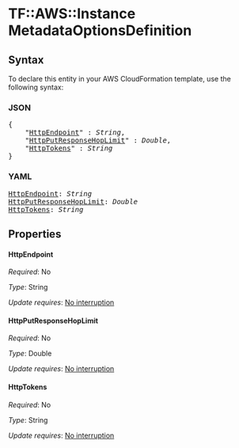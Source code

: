 # TF::AWS::Instance MetadataOptionsDefinition

## Syntax

To declare this entity in your AWS CloudFormation template, use the following syntax:

### JSON

<pre>
{
    "<a href="#httpendpoint" title="HttpEndpoint">HttpEndpoint</a>" : <i>String</i>,
    "<a href="#httpputresponsehoplimit" title="HttpPutResponseHopLimit">HttpPutResponseHopLimit</a>" : <i>Double</i>,
    "<a href="#httptokens" title="HttpTokens">HttpTokens</a>" : <i>String</i>
}
</pre>

### YAML

<pre>
<a href="#httpendpoint" title="HttpEndpoint">HttpEndpoint</a>: <i>String</i>
<a href="#httpputresponsehoplimit" title="HttpPutResponseHopLimit">HttpPutResponseHopLimit</a>: <i>Double</i>
<a href="#httptokens" title="HttpTokens">HttpTokens</a>: <i>String</i>
</pre>

## Properties

#### HttpEndpoint

_Required_: No

_Type_: String

_Update requires_: [No interruption](https://docs.aws.amazon.com/AWSCloudFormation/latest/UserGuide/using-cfn-updating-stacks-update-behaviors.html#update-no-interrupt)

#### HttpPutResponseHopLimit

_Required_: No

_Type_: Double

_Update requires_: [No interruption](https://docs.aws.amazon.com/AWSCloudFormation/latest/UserGuide/using-cfn-updating-stacks-update-behaviors.html#update-no-interrupt)

#### HttpTokens

_Required_: No

_Type_: String

_Update requires_: [No interruption](https://docs.aws.amazon.com/AWSCloudFormation/latest/UserGuide/using-cfn-updating-stacks-update-behaviors.html#update-no-interrupt)

